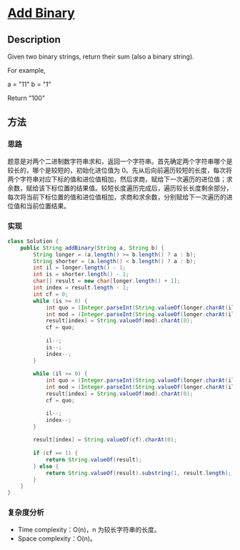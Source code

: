 # [Add Binary][title]

## Description

Given two binary strings, return their sum (also a binary string).

For example,

a = "11"
b = "1"

Return "100"

## 方法

### 思路

题意是对两个二进制数字符串求和，返回一个字符串。首先确定两个字符串哪个是较长的，哪个是较短的，初始化进位值为 0。先从后向前遍历较短的长度，每次将两个字符串对应下标的值和进位值相加，然后求商，赋给下一次遍历的进位值；求余数，赋给该下标位置的结果值。较短长度遍历完成后，遍历较长长度剩余部分，每次将当前下标位置的值和进位值相加，求商和求余数，分别赋给下一次遍历的进位值和当前位置结果。

### 实现
```java
class Solution {
    public String addBinary(String a, String b) {
        String longer = (a.length() >= b.length() ? a : b);
        String shorter = (a.length() < b.length() ? a : b);
        int il = longer.length() - 1;
        int is = shorter.length() - 1;
        char[] result = new char[longer.length() + 1];
        int index = result.length - 1;
        int cf = 0;
        while (is >= 0) {
            int quo = (Integer.parseInt(String.valueOf(longer.charAt(il))) + Integer.parseInt(String.valueOf(shorter.charAt(is))) + cf) / 2;
            int mod = (Integer.parseInt(String.valueOf(longer.charAt(il))) + Integer.parseInt(String.valueOf(shorter.charAt(is))) + cf) % 2;
            result[index] = String.valueOf(mod).charAt(0);
            cf = quo;
            
            il--;
            is--;
            index--;
        }
        
        while (il >= 0) {
            int quo = (Integer.parseInt(String.valueOf(longer.charAt(il))) + cf) / 2;
            int mod = (Integer.parseInt(String.valueOf(longer.charAt(il))) + cf) % 2;
            result[index] = String.valueOf(mod).charAt(0);
            cf = quo;

            il--;
            index--;
        }
        
        result[index] = String.valueOf(cf).charAt(0);
        
        if (cf == 1) {
            return String.valueOf(result);
        } else {
            return String.valueOf(result).substring(1, result.length);
        }
    }
}
```

### 复杂度分析

- Time complexity：O(n)，n 为较长字符串的长度。
- Space complexity：O(n)。


[title]: https://leetcode.com/problems/add-binary/description/